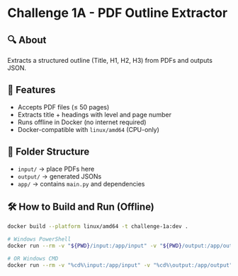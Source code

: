 # Challenge 1A - PDF Outline Extractor

## 🔍 About

Extracts a structured outline (Title, H1, H2, H3) from PDFs and outputs JSON.

## 🧠 Features

- Accepts PDF files (≤ 50 pages)
- Extracts title + headings with level and page number
- Runs offline in Docker (no internet required)
- Docker-compatible with `linux/amd64` (CPU-only)

## 📂 Folder Structure

- `input/`  → place PDFs here
- `output/` → generated JSONs
- `app/`    → contains `main.py` and dependencies

## 🛠 How to Build and Run (Offline)

```bash
docker build --platform linux/amd64 -t challenge-1a:dev .

# Windows PowerShell
docker run --rm -v "${PWD}/input:/app/input" -v "${PWD}/output:/app/output" --network none challenge-1a:dev

# OR Windows CMD
docker run --rm -v "%cd%\input:/app/input" -v "%cd%\output:/app/output" --network none challenge-1a:dev
